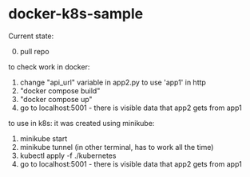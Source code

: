 # docker-k8s-sample
Current state:

0. pull repo

to check work in docker:
1. change "api_url" variable in app2.py to use 'app1' in http
2. "docker compose build"
3. "docker compose up"
4. go to localhost:5001 - there is visible data that app2 gets from app1 

to use in k8s:
it was created using minikube:
1. minikube start
2. minikube tunnel (in other terminal, has to work all the time)
3. kubectl apply -f ./kubernetes
4. go to localhost:5001 - there is visible data that app2 gets from app1 
